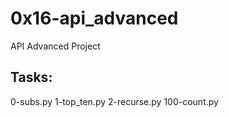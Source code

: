 # 0x16-api_advanced

API Advanced Project

## Tasks:

0-subs.py
1-top_ten.py
2-recurse.py
100-count.py
